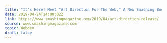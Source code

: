 ```yaml
---
title: "It’s Here! Meet “Art Direction For The Web,” A New Smashing Book"
date: 2019-04-24T14:00:02Z
link: https://www.smashingmagazine.com/2019/04/art-direction-release/
source: www.smashingmagazine.com
topic: Webdev
draft: false
---
```


